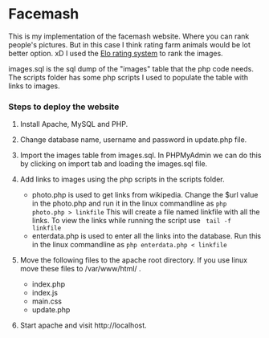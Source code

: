 # Facemash

This is my implementation of the facemash website. Where you can rank people's pictures. But in this case I think rating farm animals would be lot better option. xD
I used the [Elo rating system](https://en.wikipedia.org/wiki/Elo_rating_system) to rank the images.

images.sql is the sql dump of the "images" table that the php code needs. The scripts folder has some php scripts I used to populate the table with links to images.

### Steps to deploy the website
1. Install Apache, MySQL and PHP.

2. Change database name, username and password in update.php file.

3. Import the images table from images.sql. In PHPMyAdmin we can do this by clicking on import tab and loading the images.sql file.

4. Add links to images using the php scripts in the scripts folder.
    * photo.php is used to get links from wikipedia.
    Change the $url value in the photo.php and run it in the linux commandline as ```php photo.php > linkfile```
    This will create a file named linkfile with all the links.
    To view the links while running the script use  ``` tail -f linkfile```
    * enterdata.php is used to enter all the links into the database.
    Run this in the linux commandline as ```php enterdata.php < linkfile```

5. Move the following files to the apache root directory. If you use linux move these files to /var/www/html/ .
    * index.php
    * index.js
    * main.css
    * update.php

 6. Start apache and visit http://localhost.

